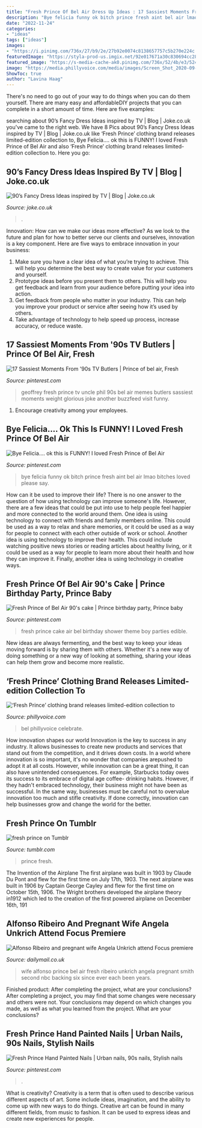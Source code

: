 ```yaml
---
title: "Fresh Prince Of Bel Air Dress Up Ideas : 17 Sassiest Moments From &#039;90s Tv Butlers"
description: "Bye felicia funny ok bitch prince fresh aint bel air lmao bitches loved please say"
date: "2022-11-24"
categories:
- "ideas"
tags: ["ideas"]
images:
- "https://i.pinimg.com/736x/27/b9/2e/27b92e0074c8138657757c5b270e224c.jpg"
featuredImage: "https://styla-prod-us.imgix.net/92e017671a30c830694cc2874b303220?auto=format%2Ccompress&amp;w=1280&amp;h=2029&amp;fit=original"
featured_image: "https://s-media-cache-ak0.pinimg.com/736x/52/4b/e3/524be3444681e839365eb392b23cfc33.jpg"
image: "https://media.phillyvoice.com/media/images/Screen_Shot_2020-09-13_at_12.35.48.2e16d0ba.fill-735x490.png"
ShowToc: true
author: "Lavina Haag"
---
```



There's no need to go out of your way to do things when you can do them yourself. There are many easy and affordableDIY projects that you can complete in a short amount of time. Here are five examples: 

	

		
searching about 90’s Fancy Dress Ideas inspired by TV | Blog | Joke.co.uk you've came to the right web. We have 8 Pics about 90’s Fancy Dress Ideas inspired by TV | Blog | Joke.co.uk like ‘Fresh Prince’ clothing brand releases limited-edition collection to, Bye Felicia.... ok this is FUNNY! I loved Fresh Prince of Bel Air and also ‘Fresh Prince’ clothing brand releases limited-edition collection to. Here you go:
		
    
## 90’s Fancy Dress Ideas Inspired By TV | Blog | Joke.co.uk

<img loading=lazy src="https://styla-prod-us.imgix.net/92e017671a30c830694cc2874b303220?auto=format%2Ccompress&amp;w=1280&amp;h=2029&amp;fit=original" onerror="this.onerror=null;this.src='https://tse1.mm.bing.net/th?id=OIP.8KsVYMe8-5mXZrmTdhDlEAHaLv&amp;pid=15.1';" alt="90’s Fancy Dress Ideas inspired by TV | Blog | Joke.co.uk">

_Source: joke.co.uk_

>. 

	

Innovation: How can we make our ideas more effective?
As we look to the future and plan for how to better serve our clients and ourselves, innovation is a key component. Here are five ways to embrace innovation in your business: 
1. Make sure you have a clear idea of what you’re trying to achieve. This will help you determine the best way to create value for your customers and yourself. 
2. Prototype ideas before you present them to others. This will help you get feedback and learn from your audience before putting your idea into action. 
3. Get feedback from people who matter in your industry. This can help you improve your product or service after seeing how it’s used by others. 
4. Take advantage of technology to help speed up process, increase accuracy, or reduce waste.

    
## 17 Sassiest Moments From &#039;90s TV Butlers | Prince Of Bel Air, Fresh

<img loading=lazy src="https://i.pinimg.com/originals/c7/eb/18/c7eb18fa609e28a6e4ce006844d0ceea.jpg" onerror="this.onerror=null;this.src='https://tse4.mm.bing.net/th?id=OIP.U-mV0LZ48Qsn5zxzUJvBtQHaQy&amp;pid=15.1';" alt="17 Sassiest Moments From &#039;90s TV Butlers | Prince of bel air, Fresh">

_Source: pinterest.com_

>geoffrey fresh prince tv uncle phil 90s bel air memes butlers sassiest moments weight glorious joke another buzzfeed visit funny. 

	

1. Encourage creativity among your employees.

    
## Bye Felicia.... Ok This Is FUNNY! I Loved Fresh Prince Of Bel Air

<img loading=lazy src="https://s-media-cache-ak0.pinimg.com/736x/52/4b/e3/524be3444681e839365eb392b23cfc33.jpg" onerror="this.onerror=null;this.src='https://tse4.mm.bing.net/th?id=OIP.EQPlAWqXxex-nrzRd3nRtQHaHd&amp;pid=15.1';" alt="Bye Felicia.... ok this is FUNNY! I loved Fresh Prince of Bel Air">

_Source: pinterest.com_

>bye felicia funny ok bitch prince fresh aint bel air lmao bitches loved please say. 

	

How can it be used to improve their life?
There is no one answer to the question of how using technology can improve someone's life. However, there are a few ideas that could be put into use to help people feel happier and more connected to the world around them. One idea is using technology to connect with friends and family members online. This could be used as a way to relax and share memories, or it could be used as a way for people to connect with each other outside of work or school. Another idea is using technology to improve their health. This could include watching positive news stories or reading articles about healthy living, or it could be used as a way for people to learn more about their health and how they can improve it. Finally, another idea is using technology in creative ways.

    
## Fresh Prince Of Bel Air 90&#039;s Cake | Prince Birthday Party, Prince Baby

<img loading=lazy src="https://i.pinimg.com/736x/27/b9/2e/27b92e0074c8138657757c5b270e224c.jpg" onerror="this.onerror=null;this.src='https://tse4.mm.bing.net/th?id=OIP.S1AV52x54TsohlGm1rI5yAHaG1&amp;pid=15.1';" alt="Fresh Prince of Bel Air 90&#039;s cake | Prince birthday party, Prince baby">

_Source: pinterest.com_

>fresh prince cake air bel birthday shower theme boy parties edible. 

	

New ideas are always fermenting, and the best way to keep your ideas moving forward is by sharing them with others. Whether it's a new way of doing something or a new way of looking at something, sharing your ideas can help them grow and become more realistic.

    
## ‘Fresh Prince’ Clothing Brand Releases Limited-edition Collection To

<img loading=lazy src="https://media.phillyvoice.com/media/images/Screen_Shot_2020-09-13_at_12.35.48.2e16d0ba.fill-735x490.png" onerror="this.onerror=null;this.src='https://tse4.mm.bing.net/th?id=OIP.Z5zKuynwvoB4zvbIpwxPgwHaE8&amp;pid=15.1';" alt="‘Fresh Prince’ clothing brand releases limited-edition collection to">

_Source: phillyvoice.com_

>bel phillyvoice celebrate. 

	

How innovation shapes our world
Innovation is the key to success in any industry. It allows businesses to create new products and services that stand out from the competition, and it drives down costs. In a world where innovation is so important, it's no wonder that companies arepushed to adopt it at all costs. However, while innovation can be a great thing, it can also have unintended consequences. For example, Starbucks today owes its success to its embrace of digital age coffee- drinking habits. However, if they hadn't embraced technology, their business might not have been as successful. In the same way, businesses must be careful not to overvalue innovation too much and stifle creativity. If done correctly, innovation can help businesses grow and change the world for the better.

    
## Fresh Prince On Tumblr

<img loading=lazy src="https://78.media.tumblr.com/c1558de141e98614726ecfe1cfc1f563/tumblr_ngbyx1rNr31u2fvpgo1_400.jpg" onerror="this.onerror=null;this.src='https://tse1.mm.bing.net/th?id=OIP.DNlK25ydSSlnSQMArIzmvgAAAA&amp;pid=15.1';" alt="fresh prince on Tumblr">

_Source: tumblr.com_

>prince fresh. 

	

The Invention of the Airplane
The first airplane was built in 1903 by Claude Du Pont and flew for the first time on July 17th, 1903. The next airplane was built in 1906 by Captain George Cayley and flew for the first time on October 15th, 1906. The Wright brothers developed the airplane theory in1912 which led to the creation of the first powered airplane on December 16th, 191
    
## Alfonso Ribeiro And Pregnant Wife Angela Unkrich Attend Focus Premiere

<img loading=lazy src="https://i.dailymail.co.uk/i/pix/2015/02/25/260F9D6600000578-0-image-m-56_1424850885013.jpg" onerror="this.onerror=null;this.src='https://tse1.mm.bing.net/th?id=OIP.hOf1mlLmaB3Sf5VX6jKFBwHaK2&amp;pid=15.1';" alt="Alfonso Ribeiro and pregnant wife Angela Unkrich attend Focus premiere">

_Source: dailymail.co.uk_

>wife alfonso prince bel air fresh ribeiro unkrich angela pregnant smith second nbc backing six since ever each been years. 

	

Finished product: After completing the project, what are your conclusions?
After completing a project, you may find that some changes were necessary and others were not. Your conclusions may depend on which changes you made, as well as what you learned from the project. What are your conclusions?

    
## Fresh Prince Hand Painted Nails | Urban Nails, 90s Nails, Stylish Nails

<img loading=lazy src="https://i.pinimg.com/originals/66/6a/e3/666ae3eec7013dcde9ee888498e43311.jpg" onerror="this.onerror=null;this.src='https://tse3.mm.bing.net/th?id=OIP.73HynE7rumFHqzV960IvVgHaHZ&amp;pid=15.1';" alt="Fresh Prince Hand Painted Nails | Urban nails, 90s nails, Stylish nails">

_Source: pinterest.com_

>. 

	

What is creativity?
Creativity is a term that is often used to describe various different aspects of art. Some include ideas, imagination, and the ability to come up with new ways to do things. Creative art can be found in many different fields, from music to fashion. It can be used to express ideas and create new experiences for people.

